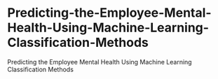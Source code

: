 # Predicting-the-Employee-Mental-Health-Using-Machine-Learning-Classification-Methods
Predicting the Employee Mental Health Using Machine Learning Classification Methods
